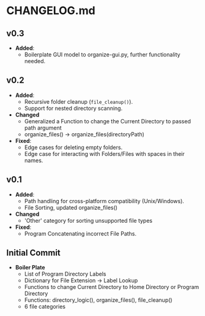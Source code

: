 # **CHANGELOG.md**  

## v0.3
- **Added**:
  - Boilerplate GUI model to organize-gui.py, further functionality needed.

## v0.2
- **Added**:  
  - Recursive folder cleanup (`file_cleanup()`).  
  - Support for nested directory scanning.
- **Changed**
  - Generalized a Function to change the Current Directory to passed path argument
  - organize_files() -> organize_files(directoryPath)
- **Fixed**:    
  - Edge cases for deleting empty folders.
  - Edge case for interacting with Folders/Files with spaces in their names.  

## v0.1
- **Added**:  
  - Path handling for cross-platform compatibility (Unix/Windows).
  - File Sorting, updated organize_files() 
- **Changed**
  - 'Other' category for sorting unsupported file types
- **Fixed**: 
  - Program Concatenating incorrect File Paths.

## Initial Commit
- **Boiler Plate**
  - List of Program Directory Labels
  - Dictionary for File Extension -> Label Lookup
  - Functions to change Current Directory to Home Directory or Program Directory
  - Functions: directory_logic(), organize_files(), file_cleanup() 
  - 6 file categories